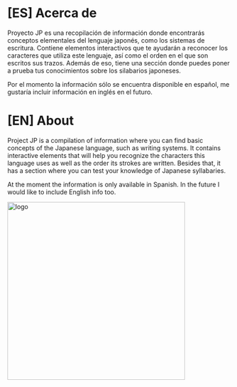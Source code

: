 # [ES] Acerca de

Proyecto JP es una recopilación de información donde encontrarás conceptos elementales del lenguaje japonés, como los sistemas de escritura. Contiene elementos interactivos que te ayudarán a reconocer los caracteres que utiliza este lenguaje, así como el orden en el que son escritos sus trazos. Además de eso, tiene una sección donde puedes poner a prueba tus conocimientos sobre los silabarios japoneses.

Por el momento la información sólo se encuentra disponible en español, me gustaría incluir información en inglés en el futuro.

# [EN] About

Project JP is a compilation of information where you can find basic concepts of the Japanese language, such as writing systems. It contains interactive elements that will help you recognize the characters this language uses as well as the order its strokes are written. Besides that, it has a section where you can test your knowledge of Japanese syllabaries.

At the moment the information is only available in Spanish. In the future I would like to include English info too.

[<img src="https://proyecto-jp.netlify.app/github-button.png" alt="logo" width="400">](http://proyecto-jp.netlify.app/)
